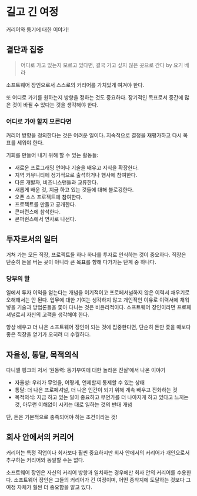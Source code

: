# 길고 긴 여정

커리어와 동기에 대한 이야기!

## 결단과 집중

> 어디로 가고 있는지 모르고 있다면, 결국 가고 싶지 않은 곳으로 간다 by 요기 베라

소프트웨어 장인으로서 스스로의 커리어를 가치있게 여겨야 한다.

또 어디로 가기를 원하는지 방향을 정하는 것도 중요하다. 장기적인 목표로서 중간에 많은 것이 바뀔 수 있다는 것을 생각해야 한다.

### 어디로 가야 할지 모른다면

커리어 방향을 정의한다는 것은 어려운 일이다. 지속적으로 결정을 재평가하고 다시 목표를 세워야 한다.

기회를 만들어 내기 위해 할 수 있는 활동들:

* 새로운 프로그래밍 언어나 기술을 배우고 지식을 확장한다.
* 지역 커뮤니티에 정기적으로 출석하거나 행사에 참여한다.
* 다른 개발자, 비즈니스맨들과 교류한다.
* 새롭게 배운 것, 지금 하고 있는 것들에 대해 블로깅한다.
* 오픈 소스 프로젝트에 참여한다.
* 프로젝트를 만들고 공개한다.
* 콘퍼런스에 참석한다.
* 콘퍼런스에서 연사로 나선다.

## 투자로서의 일터

거쳐 가는 모든 직장, 프로젝트들 하나 하나를 투자로 인식하는 것이 중요하다. 직장은 단순히 돈을 버는 곳이 아니라 큰 목표를 향해 다가가는 단계 중 하나다.

### 당부의 말

일에서 투자 이익을 얻는다는 개념을 이기적이고 프로페셔널하지 않은 이력서 채우기로 오해해서는 안 된다. 업무에 대한 기여는 생각하지 않고 개인적인 이유로 이력서에 채워 넣을 기술과 방법론들을 쫓아 다니는 것은 비윤리적이다. 소프트웨어 장인이라면 프로페셔널로서 자신의 고객을 생각해야 한다.

항상 배우고 더 나은 소프트웨어 장인이 되는 것에 집중한다면, 단순히 돈만 좇을 때보다 좋은 직장을 얻기가 오히려 더 수월하다.
 
## 자율성, 통달, 목적의식

다니엘 핑크의 저서 ‘원동력: 동기부여에 대한 놀라운 진실’에서 나온 이야기

* 자율성: 우리가 무엇을, 어떻게, 언제할지 통제할 수 있는 상태 
* 통달: 더 나은 프로페셔널, 더 나은 인간이 되기 위해 계속 배우고 진화하는 것
* 목적의식: 지금 하고 있는 일이 중요하고 무언가를 더 나아지게 하고 있다고 느끼는 것, 아무런 이해없이 시키는 대로 일하는 것의 반대 개념

단, 돈은 기본적으로 충족되어야 하는 조건이라는 것!

## 회사 안에서의 커리어

커리어는 특정 직업이나 회사보다 훨씬 중요하지만 회사 안에서의 커리어가 개인으로서 추구하는 커리어와 동일할 수는 없다.

소프트웨어 장인은 자신의 커리어 방향과 일치하는 경우에만 회사 안의 커리어를 수용한다. 소프트웨어 장인은 그들의 커리어가 긴 여정이며, 어떤 종착지에 도달하는 것보다 그 여정 자체가 훨씬 더 중요함을 알고 있다.
